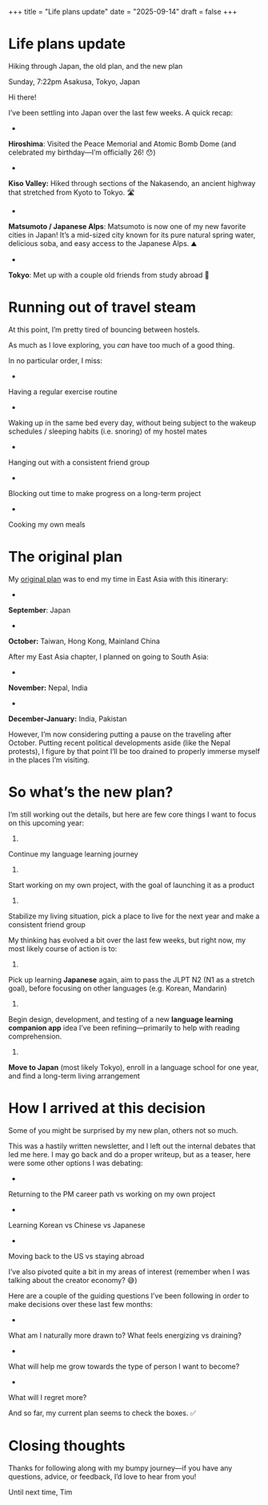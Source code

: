 +++
title = "Life plans update"
date = "2025-09-14"
draft = false
+++

# Life plans update

Hiking through Japan, the old plan, and the new plan

[](https://www.facebook.com/sharer/sharer.php?u=https%3A%2F%2Ftimhuang.beehiiv.com%2Fp%2Flife-plans-update&utm_source=timhuang.beehiiv.com&utm_medium=newsletter&utm_campaign=life-plans-update&_bhlid=9fc48b80f8fac56b003f6cf1fb55764f6ac49177) [](https://twitter.com/intent/tweet?text=Hiking+through+Japan%2C+the+old+plan%2C+and+the+new+plan&url=https%3A%2F%2Ftimhuang.beehiiv.com%2Fp%2Flife-plans-update&utm_source=timhuang.beehiiv.com&utm_medium=newsletter&utm_campaign=life-plans-update&_bhlid=657397454bfc3289b935e747b4b1a5862a002327) [](https://www.threads.net/intent/post?text=Hiking+through+Japan%2C+the+old+plan%2C+and+the+new+plan+https%3A%2F%2Ftimhuang.beehiiv.com%2Fp%2Flife-plans-update&utm_source=timhuang.beehiiv.com&utm_medium=newsletter&utm_campaign=life-plans-update&_bhlid=52ff532a6e645b7ca1d451a7e7bf52a90a5e9c8a) [](https://www.linkedin.com/sharing/share-offsite?url=https%3A%2F%2Ftimhuang.beehiiv.com%2Fp%2Flife-plans-update&utm_source=timhuang.beehiiv.com&utm_medium=newsletter&utm_campaign=life-plans-update&_bhlid=f6284b4e2dbae83061ba73400150d6daf61a6b44)

Sunday, 7:22pm
Asakusa, Tokyo, Japan

Hi there!

I’ve been settling into Japan over the last few weeks. A quick recap:

-

**Hiroshima**: Visited the Peace Memorial and Atomic Bomb Dome (and celebrated my birthday—I’m officially 26! 😯)

-

**Kiso Valley:** Hiked through sections of the Nakasendo, an ancient highway that stretched from Kyoto to Tokyo. 🛣️

-

**Matsumoto / Japanese Alps**: Matsumoto is now one of my new favorite cities in Japan! It’s a mid-sized city known for its pure natural spring water, delicious soba, and easy access to the Japanese Alps. ⛰️

-

**Tokyo**: Met up with a couple old friends from study abroad 🎉

# Running out of travel steam

At this point, I’m pretty tired of bouncing between hostels.

As much as I love exploring, you *can* have too much of a good thing.

In no particular order, I miss:

-

Having a regular exercise routine

-

Waking up in the same bed every day, without being subject to the wakeup schedules / sleeping habits (i.e. snoring) of my hostel mates

-

Hanging out with a consistent friend group

-

Blocking out time to make progress on a long-term project

-

Cooking my own meals

# The original plan

My [original plan](https://timhuang.beehiiv.com/p/starting-a-new-chapter?utm_source=timhuang.beehiiv.com&utm_medium=newsletter&utm_campaign=life-plans-update&_bhlid=7fd791d36e9510a868ee2a184121e034880dbec5&last_resource_guid=Post%3A092a9955-c5b8-42a1-8f69-8171262f6e4a) was to end my time in East Asia with this itinerary:

-

**September**: Japan

-

**October:** Taiwan, Hong Kong, Mainland China

After my East Asia chapter, I planned on going to South Asia:

-

**November:** Nepal, India

-

**December-January:** India, Pakistan

However, I’m now considering putting a pause on the traveling after October. Putting recent political developments aside (like the Nepal protests), I figure by that point I’ll be too drained to properly immerse myself in the places I’m visiting.

# So what’s the new plan?

I’m still working out the details, but here are few core things I want to focus on this upcoming year:

1.

Continue my language learning journey

1.

Start working on my own project, with the goal of launching it as a product

1.

Stabilize my living situation, pick a place to live for the next year and make a consistent friend group

My thinking has evolved a bit over the last few weeks, but right now, my most likely course of action is to:

1.

Pick up learning **Japanese** again, aim to pass the JLPT N2 (N1 as a stretch goal), before focusing on other languages (e.g. Korean, Mandarin)

1.

Begin design, development, and testing of a new **language learning companion app** idea I’ve been refining—primarily to help with reading comprehension.

1.

**Move to Japan** (most likely Tokyo), enroll in a language school for one year, and find a long-term living arrangement

# How I arrived at this decision

Some of you might be surprised by my new plan, others not so much.

This was a hastily written newsletter, and I left out the internal debates that led me here. I may go back and do a proper writeup, but as a teaser, here were some other options I was debating:

-

Returning to the PM career path vs working on my own project

-

Learning Korean vs Chinese vs Japanese

-

Moving back to the US vs staying abroad

I’ve also pivoted quite a bit in my areas of interest (remember when I was talking about the creator economy? 😅)

Here are a couple of the guiding questions I’ve been following in order to make decisions over these last few months:

-

What am I naturally more drawn to? What feels energizing vs draining?

-

What will help me grow towards the type of person I want to become?

-

What will I regret more?

And so far, my current plan seems to check the boxes. ✅

# Closing thoughts

Thanks for following along with my bumpy journey—if you have any questions, advice, or feedback, I’d love to hear from you!

Until next time,
Tim
